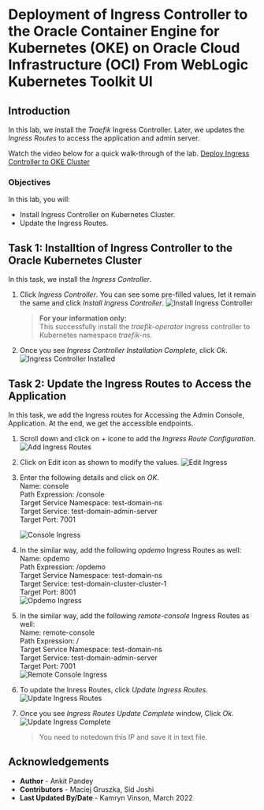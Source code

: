 # Deployment of Ingress Controller to the Oracle Container Engine for Kubernetes (OKE) on Oracle Cloud Infrastructure (OCI) From WebLogic Kubernetes Toolkit UI

## Introduction

In this lab, we install the *Traefik* Ingress Controller. Later, we updates the *Ingress Routes* to access the application and admin server.

Watch the video below for a quick walk-through of the lab.
[Deploy Ingress Controller to OKE Cluster](videohub:1_4eiomya3)

### Objectives

In this lab, you will:

* Install Ingress Controller on Kubernetes Cluster.
* Update the Ingress Routes.


## Task 1: Installtion of Ingress Controller to the Oracle Kubernetes Cluster

In this task, we install the *Ingress Controller*.

1. Click *Ingress Controller*. You can see some pre-filled values, let it remain the same and click *Install Ingress Controller*.
    ![Install Ingress Controller](images/install-ingress-controller.png)
    > **For your information only:**<br>
    > This successfully install the *traefik-operator* ingress controller to Kubernetes namespace *traefik-ns*. 

2. Once you see *Ingress Controller Installation Complete*, click *Ok*.
    ![Ingress Controller Installed](images/ingress-controller-installed.png)


## Task 2: Update the Ingress Routes to Access the Application

In this task, we add the Ingress routes for Accessing the Admin Console, Application. At the end, we get the accessible endpoints.

1. Scroll down and click on *+* icone to add the *Ingress Route Configuration*. 
    ![Add Ingress Routes](images/add-ingress-routes.png)

2. Click on Edit icon as shown to modify the values.
    ![Edit Ingress](images/edit-ingress.png)

3. Enter the following details and click on *OK*.<br>
        Name: console<br> 
        Path Expression: /console<br>
        Target Service Namespace: test-domain-ns<br>
        Target Service: test-domain-admin-server<br>
        Target Port: 7001<br>

    ![Console Ingress](images/console-ingress.png)

4. In the similar way, add the following *opdemo* Ingress Routes as well:<br>
        Name: opdemo<br>
        Path Expression: /opdemo<br>
        Target Service Namespace: test-domain-ns<br>
        Target Service: test-domain-cluster-cluster-1 <br>
        Target Port: 8001<br>
    ![Opdemo Ingress](images/opdemo-ingress.png)

5. In the similar way, add the following *remote-console* Ingress Routes as well:<br>
        Name: remote-console<br>
        Path Expression: / <br>
        Target Service Namespace: test-domain-ns<br>
        Target Service: test-domain-admin-server<br>
        Target Port: 7001<br>
        ![Remote Console Ingress](images/remote-console-ingress.png)

6. To update the Inress Routes, click *Update Ingress Routes*.
    ![Update Ingress Routes](images/update-ingress-routes.png)

7. Once you see *Ingress Routes Update Complete* window, Click *Ok*.
    ![Update Ingress Complete](images/update-ingress-complete.png)
    
    > You need to notedown this IP and save it in text file.

## Acknowledgements

* **Author** -  Ankit Pandey
* **Contributors** - Maciej Gruszka, Sid Joshi
* **Last Updated By/Date** - Kamryn Vinson, March 2022